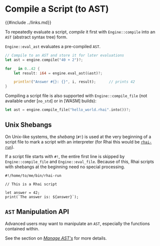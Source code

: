 Compile a Script (to AST)
========================

{{#include ../links.md}}

To repeatedly evaluate a script, _compile_ it first with `Engine::compile` into an `AST`
(abstract syntax tree) form.

`Engine::eval_ast` evaluates a pre-compiled `AST`.

```rust , no_run
// Compile to an AST and store it for later evaluations
let ast = engine.compile("40 + 2")?;

for _ in 0..42 {
    let result: i64 = engine.eval_ast(&ast)?;

    println!("Answer #{}: {}", i, result);      // prints 42
}
```

Compiling a script file is also supported with `Engine::compile_file`
(not available under [`no_std`] or in [WASM] builds):

```rust , no_run
let ast = engine.compile_file("hello_world.rhai".into())?;
```


Unix Shebangs
-------------

On Unix-like systems, the _shebang_ (`#!`) is used at the very beginning of a script file to mark a
script with an interpreter (for Rhai this would be [`rhai-run`]({{rootUrl}}/start/bin.md)).

If a script file starts with `#!`, the entire first line is skipped by `Engine::compile_file` and
`Engine::eval_file`. Because of this, Rhai scripts with shebangs at the beginning need no special processing.

```js,no_run
#!/home/to/me/bin/rhai-run

// This is a Rhai script

let answer = 42;
print(`The answer is: ${answer}`);
```


`AST` Manipulation API
----------------------

Advanced users may want to manipulate an `AST`, especially the functions contained within.

See the section on [_Manage AST's_](ast.md) for more details.

